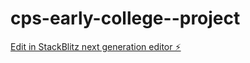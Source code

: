 # cps-early-college--project

[Edit in StackBlitz next generation editor ⚡️](https://stackblitz.com/~/github.com/SihnmeyT/cps-early-college--project)